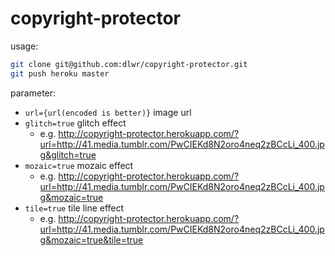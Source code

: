 # copyright-protector

usage:

```bash
git clone git@github.com:dlwr/copyright-protector.git
git push heroku master
```

parameter:
- `url={url(encoded is better)}` image url
- `glitch=true` glitch effect
   - e.g. http://copyright-protector.herokuapp.com/?url=http://41.media.tumblr.com/PwCIEKd8N2oro4neq2zBCcLi_400.jpg&glitch=true
- `mozaic=true` mozaic effect
   - e.g. http://copyright-protector.herokuapp.com/?url=http://41.media.tumblr.com/PwCIEKd8N2oro4neq2zBCcLi_400.jpg&mozaic=true
- `tile=true` tile line effect
   - e.g. http://copyright-protector.herokuapp.com/?url=http://41.media.tumblr.com/PwCIEKd8N2oro4neq2zBCcLi_400.jpg&mozaic=true&tile=true
